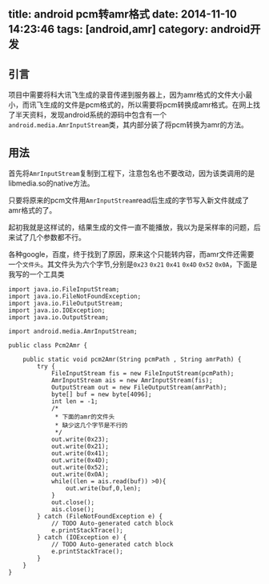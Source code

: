 title: android pcm转amr格式
date: 2014-11-10 14:23:46
tags: [android,amr]
category: android开发
---
## 引言
项目中需要将科大讯飞生成的录音传递到服务器上，因为amr格式的文件大小最小，而讯飞生成的文件是pcm格式的，所以需要将pcm转换成amr格式。在网上找了半天资料，发现android系统的源码中包含有一个`android.media.AmrInputStream`类，其内部分装了将pcm转换为amr的方法。
<!-- more -->
## 用法
首先将`AmrInputStream`复制到工程下，注意包名也不要改动，因为该类调用的是libmedia.so的native方法。

只要将原来的pcm文件用`AmrInputStream`read后生成的字节写入新文件就成了amr格式的了。

起初我就是这样试的，结果生成的文件一直不能播放，我以为是采样率的问题，后来试了几个参数都不行。

各种google，百度，终于找到了原因，原来这个只能转内容，而amr文件还需要一个`文件头`。其文件头为六个字节,分别是`0x23` `0x21` `0x41` `0x4D` `0x52` `0x0A`，下面是我写的一个工具类

```
import java.io.FileInputStream;
import java.io.FileNotFoundException;
import java.io.FileOutputStream;
import java.io.IOException;
import java.io.OutputStream;

import android.media.AmrInputStream;

public class Pcm2Amr {
	
	public static void pcm2Amr(String pcmPath , String amrPath) {
		try {
			FileInputStream fis = new FileInputStream(pcmPath);
			AmrInputStream ais = new AmrInputStream(fis);
			OutputStream out = new FileOutputStream(amrPath);
			byte[] buf = new byte[4096];
			int len = -1;
			/*
			 * 下面的amr的文件头
			 * 缺少这几个字节是不行的
			 */
	        out.write(0x23);
	        out.write(0x21);
	        out.write(0x41);
	        out.write(0x4D);
	        out.write(0x52);
	        out.write(0x0A);   
			while((len = ais.read(buf)) >0){
				out.write(buf,0,len);
			}
			out.close();
			ais.close();
		} catch (FileNotFoundException e) {
			// TODO Auto-generated catch block
			e.printStackTrace();
		} catch (IOException e) {
			// TODO Auto-generated catch block
			e.printStackTrace();
		}		
	}
}

```